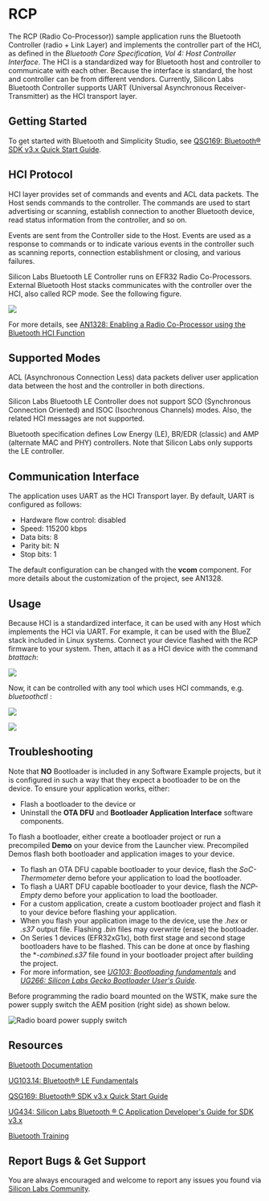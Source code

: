 # RCP

The RCP (Radio Co-Processor)) sample application runs the Bluetooth Controller (radio + Link Layer) and implements the controller part of the HCI, as defined in the *Bluetooth Core Specification, Vol 4: Host Controller Interface*. The HCI is a standardized way for Bluetooth host and controller to communicate with each other. Because the interface is standard, the host and controller can be from different vendors. Currently, Silicon Labs Bluetooth Controller supports UART (Universal Asynchronous Receiver-Transmitter) as the HCI transport layer.

## Getting Started

To get started with Bluetooth and Simplicity Studio, see [QSG169: Bluetooth® SDK v3.x Quick Start Guide](https://www.silabs.com/documents/public/quick-start-guides/qsg169-bluetooth-sdk-v3x-quick-start-guide.pdf).

## HCI Protocol

HCI layer provides set of commands and events and ACL data packets. The Host sends commands to the controller. The commands are used to start advertising or scanning, establish connection to another Bluetooth device, read status information from the controller, and so on.

Events are sent from the Controller side to the Host. Events are used as a response to commands or to indicate various events in the controller such as scanning reports, connection establishment or closing, and various failures.

Silicon Labs Bluetooth LE Controller runs on EFR32 Radio Co-Processors. External Bluetooth Host stacks communicates with the controller over the HCI, also called RCP mode. See the following figure.

![](readme_img1.png)

For more details, see [AN1328: Enabling a Radio Co-Processor using the Bluetooth HCI Function](https://www.silabs.com/documents/public/application-notes/an1328-enabling-rcp-using-bt-hci.pdf)

## Supported Modes

ACL (Asynchronous Connection Less) data packets deliver user application data between the host and the controller in both directions.

Silicon Labs Bluetooth LE Controller does not support SCO (Synchronous Connection Oriented) and ISOC (Isochronous Channels) modes. Also, the related HCI messages are not supported.

Bluetooth specification defines Low Energy (LE), BR/EDR (classic) and AMP (alternate MAC and PHY) controllers. Note that Silicon Labs only supports the LE controller.

## Communication Interface

The application uses UART as the HCI Transport layer. By default, UART is configured as follows:
  - Hardware flow control: disabled
  - Speed: 115200 kbps
  - Data bits: 8
  - Parity bit: N
  - Stop bits: 1

The default configuration can be changed with the **vcom** component. For more details about the customization of the project, see AN1328.

## Usage

Because HCI is a standardized interface, it can be used with any Host which implements the HCI via UART. For example, it can be used with the BlueZ stack included in Linux systems. Connect your device flashed with the RCP firmware to your system. Then, attach it as a HCI device with the command *btattach*:

![](readme_img2.png)

Now, it can be controlled with any tool which uses HCI commands, e.g. *bluetoothctl* :

![](readme_img3.png)

![](readme_img4.png)


##  Troubleshooting

Note that __NO__ Bootloader is included in any Software Example projects, but it is configured in such a way that they expect a bootloader to be on the device. To ensure your application works, either:
- Flash a bootloader to the device or
- Uninstall the **OTA DFU** and **Bootloader Application Interface** software components.

To flash a bootloader, either create a bootloader project or run a precompiled **Demo** on your device from the Launcher view. Precompiled Demos flash both bootloader and application images to your device.

- To flash an OTA DFU capable bootloader to your device, flash the *SoC-Thermometer* demo before your application to load the bootloader.
- To flash a UART DFU capable bootloader to your device, flash the *NCP-Empty* demo before your application to load the bootloader.
- For a custom application, create a custom bootloader project and flash it to your device before flashing your application.
- When you flash your application image to the device, use the *.hex* or *.s37* output file. Flashing *.bin* files may overwrite (erase) the bootloader.
- On Series 1 devices (EFR32xG1x), both first stage and second stage bootloaders have to be flashed. This can be done at once by flashing the **-combined.s37* file found in your bootloader project after building the project.
- For more information, see *[UG103: Bootloading fundamentals](https://www.silabs.com/documents/public/user-guides/ug103-06-fundamentals-bootloading.pdf)* and *[UG266: Silicon Labs Gecko Bootloader User's Guide](https://www.silabs.com/documents/public/user-guides/ug266-gecko-bootloader-user-guide.pdf)*.

Before programming the radio board mounted on the WSTK, make sure the power supply switch the AEM position (right side) as shown below.

![Radio board power supply switch](readme_img0.png)



## Resources

[Bluetooth Documentation](https://docs.silabs.com/bluetooth/latest/)

[UG103.14: Bluetooth® LE Fundamentals](https://www.silabs.com/documents/public/user-guides/ug103-14-fundamentals-ble.pdf)

[QSG169: Bluetooth® SDK v3.x Quick Start Guide](https://www.silabs.com/documents/public/quick-start-guides/qsg169-bluetooth-sdk-v3x-quick-start-guide.pdf)

[UG434: Silicon Labs Bluetooth ® C Application Developer's Guide for SDK v3.x](https://www.silabs.com/documents/public/user-guides/ug434-bluetooth-c-soc-dev-guide-sdk-v3x.pdf)

[Bluetooth Training](https://www.silabs.com/support/training/bluetooth)



## Report Bugs & Get Support

You are always encouraged and welcome to report any issues you found via [Silicon Labs Community](https://www.silabs.com/community).